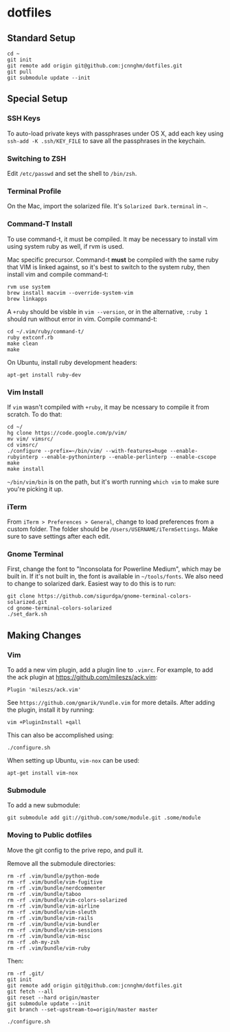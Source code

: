 dotfiles
========

## Standard Setup

    cd ~
    git init
    git remote add origin git@github.com:jcnnghm/dotfiles.git
    git pull
    git submodule update --init

## Special Setup

### SSH Keys

To auto-load private keys with passphrases under OS X, add each key using
`ssh-add -K .ssh/KEY_FILE` to save all the passphrases in the keychain.

### Switching to ZSH

Edit `/etc/passwd` and set the shell to `/bin/zsh`.

### Terminal Profile

On the Mac, import the solarized file.  It's `Solarized Dark.terminal` in `~`.

### Command-T Install

To use command-t, it must be compiled.  It may be necessary to install vim using system ruby as well, if rvm is used.

Mac specific precursor.  Command-t **must** be compiled with the same ruby that VIM is linked against, so it's best to
switch to the system ruby, then install vim and compile command-t:

    rvm use system
    brew install macvim --override-system-vim
    brew linkapps

A `+ruby` should be visble in `vim --version`, or in the alternative, `:ruby 1` should run without error in vim.
Compile command-t:

    cd ~/.vim/ruby/command-t/
    ruby extconf.rb
    make clean
    make

On Ubuntu, install ruby development headers:

    apt-get install ruby-dev

### Vim Install

If `vim` wasn't compiled with `+ruby`, it may be ncessary to compile it from scratch.  To do that:

    cd ~/
    hg clone https://code.google.com/p/vim/
    mv vim/ vimsrc/
    cd vimsrc/
    ./configure --prefix=~/bin/vim/ --with-features=huge --enable-rubyinterp --enable-pythoninterp --enable-perlinterp --enable-cscope
    make
    make install

`~/bin/vim/bin` is on the path, but it's worth running `which vim` to make sure you're picking it up.

### iTerm

From `iTerm > Preferences > General`, change to load preferences from a custom folder.  The folder should be `/Users/USERNAME/iTermSettings`.  Make sure to save settings after each edit.

### Gnome Terminal

First, change the font to "Inconsolata for Powerline Medium", which may be built in.  If it's not built in, the font is available in `~/tools/fonts`.  We also need to change to solarized dark.  Easiest way to do this is to run:

    git clone https://github.com/sigurdga/gnome-terminal-colors-solarized.git
    cd gnome-terminal-colors-solarized
    ./set_dark.sh

## Making Changes

### Vim

To add a new vim plugin, add a plugin line to `.vimrc`.  For example, to add
the ack plugin at https://github.com/mileszs/ack.vim:

    Plugin 'mileszs/ack.vim'

See `https://github.com/gmarik/Vundle.vim` for more details.  After adding the
plugin, install it by running:

    vim +PluginInstall +qall

This can also be accomplished using:

    ./configure.sh

When setting up Ubuntu, `vim-nox` can be used:

    apt-get install vim-nox

### Submodule

To add a new submodule:

    git submodule add git://github.com/some/module.git .some/module

### Moving to Public dotfiles

Move the git config to the prive repo, and pull it.

Remove all the submodule directories:

    rm -rf .vim/bundle/python-mode
    rm -rf .vim/bundle/vim-fugitive
    rm -rf .vim/bundle/nerdcommenter
    rm -rf .vim/bundle/taboo
    rm -rf .vim/bundle/vim-colors-solarized
    rm -rf .vim/bundle/vim-airline
    rm -rf .vim/bundle/vim-sleuth
    rm -rf .vim/bundle/vim-rails
    rm -rf .vim/bundle/vim-bundler
    rm -rf .vim/bundle/vim-sessions
    rm -rf .vim/bundle/vim-misc
    rm -rf .oh-my-zsh
    rm -rf .vim/bundle/vim-ruby

Then:

    rm -rf .git/
    git init
    git remote add origin git@github.com:jcnnghm/dotfiles.git
    git fetch --all
    git reset --hard origin/master
    git submodule update --init
    git branch --set-upstream-to=origin/master master

    ./configure.sh
